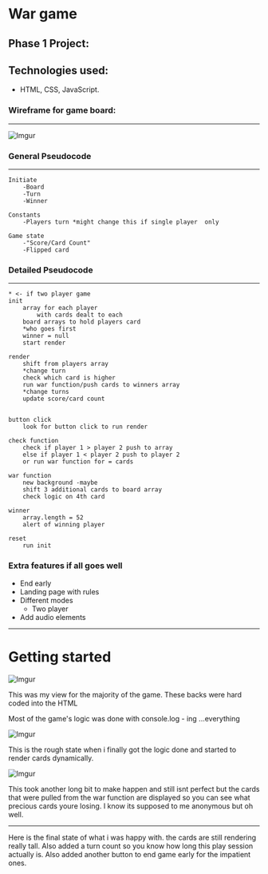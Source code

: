 # War game 
## Phase 1 Project:

## Technologies used:
- HTML, CSS, JavaScript.

### Wireframe for game board:
---
![Imgur](https://i.imgur.com/CqdZTPl.png)

### General Pseudocode 
---
    Initiate
        -Board
        -Turn
        -Winner

    Constants
        -Players turn *might change this if single player  only

    Game state
        -"Score/Card Count"
        -Flipped card


### Detailed Pseudocode
---
    * <- if two player game
    init
        array for each player 
            with cards dealt to each
        board arrays to hold players card
        *who goes first
        winner = null
        start render

    render
        shift from players array
        *change turn
        check which card is higher 
        run war function/push cards to winners array
        *change turns 
        update score/card count
        

    button click
        look for button click to run render

    check function
        check if player 1 > player 2 push to array
        else if player 1 < player 2 push to player 2
        or run war function for = cards

    war function 
        new background -maybe
        shift 3 additional cards to board array
        check logic on 4th card
    
    winner
        array.length = 52
        alert of winning player

    reset 
        run init

### Extra features if all goes well
* End early 
* Landing page with rules
* Different modes 
    * Two player
* Add audio elements
---

# Getting started

![Imgur](https://i.imgur.com/76lMS8B.png)

This was my view for the majority of the game. These backs were hard coded into the HTML

Most of the game's logic was done with console.log - ing ...everything

![Imgur](https://i.imgur.com/4FRkJNZ.png)

This is the rough state when i finally got the logic done and started to render cards dynamically.

![Imgur](https://i.imgur.com/tGX0N1z.png)

This took another long bit to make happen and still isnt perfect but the cards that were pulled from the war function are displayed so you can see what precious cards youre losing. I know its supposed to me anonymous but oh well.

---


Here is the final state of what i was happy with.  the cards are still rendering really tall. Also added a turn count so you know how long this play session actually is. Also added another button to end game early for the impatient ones.